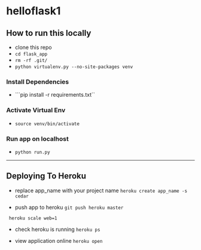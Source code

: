# helloflask1
## How to run this locally
- clone this repo
- ```cd flask_app```
- ```rm -rf .git/```
- ```python virtualenv.py --no-site-packages venv```

### Install Dependencies
- ```pip install -r requirements.txt``

### Activate Virtual Env
- ```source venv/bin/activate```

### Run app on localhost
- ```python run.py```

---

## Deploying To Heroku
- replace app_name with your project name
```heroku create app_name -s cedar```

- push app to heroku
```git push heroku master```

``` heroku scale web=1```
- check heroku is running
```heroku ps```

- view application online
```heroku open```
